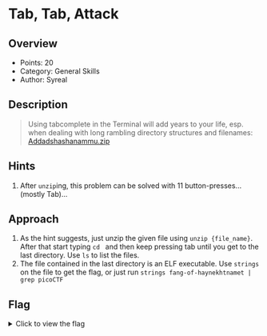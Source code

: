 # Tab, Tab, Attack

## Overview

* Points: 20
* Category: General Skills
* Author: Syreal

## Description
> Using tabcomplete in the Terminal will add years to your life, esp. when dealing with long rambling directory structures and filenames: [Addadshashanammu.zip](https://mercury.picoctf.net/static/72712e82413e78cc8aa8d553ffea42b0/Addadshashanammu.zip)

## Hints

1. After `unzip`ing, this problem can be solved with 11 button-presses...(mostly Tab)...

## Approach

1. As the hint suggests, just unzip the given file using `unzip {file_name}`. After that start typing `cd ` and then keep pressing tab until you get to the last directory. Use `ls` to list the files.
2. The file contained in the last directory is an ELF executable. Use `strings` on the file to get the flag, or just run `strings fang-of-haynekhtnamet | grep picoCTF`

## Flag

<details>
<summary>Click to view the flag</summary>

__picoCTF{l3v3l_up!_t4k3_4_r35t!_6f332f10}__
</details>